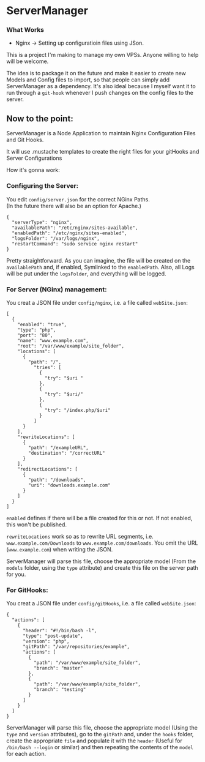 ServerManager
=============

### What Works

* Nginx -> Setting up configuratioin files using JSon.


This is a project I'm making to manage my own VPSs. Anyone willing to help will be welcome.

The idea is to package it on the future and make it easier to create new Models and Config files to import, so that people can simply add ServerManager as a dependency. It's also ideal because I myself want it to run through a `git-hook` whenever I push changes on the config files to the server.


Now to the point:
---------------------

ServerManager is a Node Application to maintain Nginx Configuration Files and Git Hooks.

It will use .mustache templates to create the right files for your gitHooks and Server Configurations

How it's gonna work:

### Configuring the Server:

You edit `config/server.json` for the correct NGinx Paths.  
(In the future there will also be an option for Apache.)

    {
      "serverType": "nginx",
      "availablePath": "/etc/nginx/sites-available",
      "enabledPath": "/etc/nginx/sites-enabled",
      "logsFolder": "/var/logs/nginx",
      "restartCommand": "sudo service nginx restart"
    }


Pretty straightforward. As you can imagine, the file will be created on the `availablePath` and, if enabled, Symlinked to the `enabledPath`. Also, all Logs will be put under the `logsFolder`, and everything will be logged.

### For Server (NGinx) management:

You creat a JSON file under `config/nginx`, i.e. a file called `webSite.json`:

    [
      {
        "enabled": "true",
        "type": "php",
        "port": "80",
        "name": "www.example.com",
        "root": "/var/www/example/site_folder",
        "locations": [
          {
            "path": "/",
              "tries": [
                {
                  "try": "$uri "
                },
                {
                  "try": "$uri/"
                },
                {
                  "try": "/index.php/$uri"
                }
              ]
          }
        ],
        "rewriteLocations": [
          {
            "path": "/exampleURL",
            "destination": "/correctURL"
          }
        ],
        "redirectLocations": [
          {
            "path": "/downloads",
            "uri": "downloads.example.com"
          }
        ]
      }
    ]


`enabled` defines if there will be a file created for this or not. If not enabled, this won't be published.

`rewriteLocations` work so as to rewrite URL segments, i.e. `www.example.com/Downloads` to `www.example.com/downloads`. You omit the URL (`www.example.com`) when writing the JSON.

ServerManager will parse this file, choose the appropriate model (From the `models` folder, using the `type` attribute) and create this file on the server path for you.


### For GitHooks:

You creat a JSON file under `config/gitHooks`, i.e. a file called `webSite.json`:

    {
      "actions": [
        {
          "header": "#!/bin/bash -l",
          "type": "post-update",
          "version": "php",
          "gitPath": "/var/repositories/example",
          "actions": [
            {
              "path": "/var/www/example/site_folder",
              "branch": "master"
            },
            {
              "path": "/var/www/example/site_folder",
              "branch": "testing"
            }
          ]
        }
      ]
    }

ServerManager will parse this file, choose the appropriate model (Using the `type` and `version` attributes), go to the `gitPath` and, under the `hooks` folder, create the appropriate `file` and populate it with the `header` (Useful for `/bin/bash --login` or similar) and then repeating the contents of the `model` for each action.